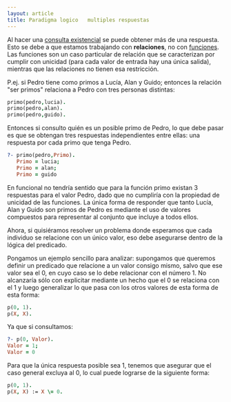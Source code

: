 ```yaml
---
layout: article
title: Paradigma logico   multiples respuestas
---
```


Al hacer una [consulta existencial](paradigma-logico---un-poco-de-nomenclatura.html) se puede obtener más de una respuesta. Esto se debe a que estamos trabajando con **relaciones**, no con [funciones](concepto-de-funcion.html). Las funciones son un caso particular de relación que se caracterizan por cumplir con unicidad (para cada valor de entrada hay una única salida), mientras que las relaciones no tienen esa restricción.

P.ej. si Pedro tiene como primos a Lucía, Alan y Guido; entonces la relación "ser primos" relaciona a Pedro con tres personas distintas: 
```prolog
primo(pedro,lucia).
primo(pedro,alan).
primo(pedro,guido).
```

Entonces si consulto quién es un posible primo de Pedro, lo que debe pasar es que se obtengan tres respuestas independientes entre ellas: una respuesta por cada primo que tenga Pedro.
```prolog
?- primo(pedro,Primo).
   Primo = lucia;
   Primo = alan;
   Primo = guido
```

En funcional no tendría sentido que para la función primo existan 3 respuestas para el valor Pedro, dado que no cumpliría con la propiedad de unicidad de las funciones. La única forma de responder que tanto Lucía, Alan y Guido son primos de Pedro es mediante el uso de valores compuestos para representar al conjunto que incluye a todos ellos.

Ahora, si quisiéramos resolver un problema donde esperamos que cada individuo se relacione con un único valor, eso debe asegurarse dentro de la lógica del predicado.

Pongamos un ejemplo sencillo para analizar: supongamos que queremos definir un predicado que relacione a un valor consigo mismo, salvo que ese valor sea el 0, en cuyo caso se lo debe relacionar con el número 1. No alcanzaría sólo con explicitar mediante un hecho que el 0 se relaciona con el 1 y luego generalizar lo que pasa con los otros valores de esta forma de esta forma:
```prolog
p(0, 1).
p(X, X).
```
Ya que si consultamos:
```prolog
?- p(0, Valor).
Valor = 1;
Valor = 0
```
Para que la única respuesta posible sea 1, tenemos que asegurar que el caso general excluya al 0, lo cual puede lograrse de la siguiente forma:
```prolog
p(0, 1).
p(X, X) := X \= 0.
```
